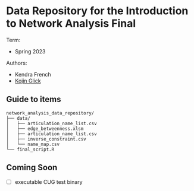 # Data Repository for the Introduction to Network Analysis Final
Term: 
- Spring 2023

Authors:
- Kendra French
- [Kojin Glick](https://www.kojinglick.com)

## Guide to items

```
network_analysis_data_repository/
├── data/
│   ├── articulation_name_list.csv
│   ├── edge_betweenness.xlsm
│   ├── articulation_name_list.csv
│   ├── inverse_constraint.csv
│   └── name_map.csv
└── final_script.R
```
## Coming Soon
- [ ] executable CUG test binary
